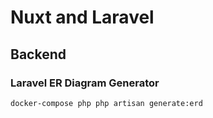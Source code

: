 # Nuxt and Laravel

## Backend

### Laravel ER Diagram Generator

`docker-compose php php artisan generate:erd`
